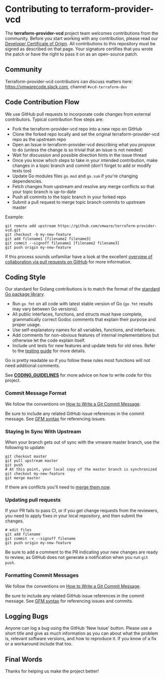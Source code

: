 # Contributing to terraform-provider-vcd

The **terraform-provider-vcd** project team welcomes contributions from the community. 
Before you start working with any contribution, please read our [Developer Certificate of Origin](https://cla.vmware.com/dco).
All contributions to this repository must be signed as described on that page. Your signature certifies that you wrote the patch or have the right to pass it on as an open-source patch.


## Community

Terraform-provider-vcd contributors can discuss matters here:
https://vmwarecode.slack.com, channel `#vcd-terraform-dev`

## Code Contribution Flow

We use GitHub pull requests to incorporate code changes from external
contributors. Typical contribution flow steps are:

- Fork the terraform-provider-vcd repo into a new repo on GitHub
- Clone the forked repo locally and set the original terraform-provider-vcd repo as the upstream repo
- Open an Issue in terraform-provider-vcd describing what you propose to do (unless the change is so trivial that an issue is not needed)
- Wait for discussion and possible direction hints in the issue thread
- Once you know  which steps to take in your intended contribution, make changes in a topic branch and commit (don't forget to add or modify tests too)
- Update Go modules files `go.mod` and `go.sum` if you're changing dependencies.
- Fetch changes from upstream and resolve any merge conflicts so that your topic branch is up-to-date
- Push all commits to the topic branch in your forked repo
- Submit a pull request to merge topic branch commits to upstream master 

Example:

``` shell
git remote add upstream https://github.com/vmware/terraform-provider-vcd.git
git checkout -b my-new-feature
git add filename1 [filename2 filename3]
git commit --signoff filename1 [filename2 filename3]
git push origin my-new-feature
```

If this process sounds unfamiliar have a look at the
excellent [overview of collaboration via pull requests on
GitHub](https://help.github.com/categories/collaborating-with-issues-and-pull-requests) for more information.

## Coding Style

Our standard for Golang contributions is to match the format of the [standard
Go package library](https://golang.org/pkg).

- Run `go fmt` on all code with latest stable version of Go (`go fmt` results may vary between Go versions).
- All public interfaces, functions, and structs must have complete, grammatically correct Godoc comments that explain their purpose and proper usage.
- Use self-explanatory names for all variables, functions, and interfaces.
- Add comments for non-obvious features of internal implementations but otherwise let the code explain itself.
- Include unit tests for new features and update tests for old ones. Refer to the [testing guide](TESTING.md) for more details.

Go is pretty readable so if you follow these rules most functions
will not need additional comments.

See [**CODING_GUIDELINES**](CODING_GUIDELINES.md) for more advice on how to write code for this project.

### Commit Message Format

We follow the conventions on [How to Write a Git Commit Message](http://chris.beams.io/posts/git-commit/).

Be sure to include any related GitHub
issue references in the commit message.  See [GFM
syntax](https://guides.github.com/features/mastering-markdown/#GitHub-flavored-markdown)
for referencing issues.

### Staying In Sync With Upstream

When your branch gets out of sync with the vmware master branch, use the following to update:

``` shell
git checkout master
git pull upstream master
git push
# At this point, your local copy of the master branch is synchronized
git checkout my-new-feature
git merge master
```
If there are conflicts you'll need to [merge them now](https://stackoverflow.com/questions/161813/how-to-resolve-merge-conflicts-in-git).

### Updating pull requests

If your PR fails to pass CI, or if you get change requests from the reviewers, you need to apply fixes in your local
repository, and then submit the changes.

``` shell
# edit files
git add filename
git commit -v --signoff filename
git push origin my-new-feature
```

Be sure to add a comment to the PR indicating your new changes are ready to review, as GitHub does not generate a
notification when you run `git push`.

### Formatting Commit Messages

We follow the conventions on [How to Write a Git Commit Message](http://chris.beams.io/posts/git-commit/).

Be sure to include any related GitHub issue references in the commit message.  See
[GFM syntax](https://guides.github.com/features/mastering-markdown/#GitHub-flavored-markdown) for referencing issues
and commits.

## Logging Bugs

Anyone can log a bug using the GitHub 'New Issue' button.  Please use
a short title and give as much information as you can about what the
problem is, relevant software versions, and how to reproduce it.  If you
know of a fix or a workaround include that too.

## Final Words

Thanks for helping us make the project better!
